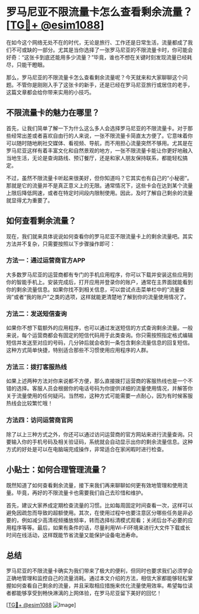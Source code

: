 # 罗马尼亚不限流量卡怎么查看剩余流量？[[TG💪+ @esim1088](https://t.me/s/esim1088)]

在如今这个网络无处不在的时代，无论是旅行、工作还是日常生活，流量都成了我们不可或缺的一部分。尤其是当你选择了一张罗马尼亚的不限流量卡时，你可能会好奇：“这张卡到底还能用多少流量？”毕竟，谁也不想在关键时刻发现流量已经耗尽，只能干瞪眼。

那么，罗马尼亚的不限流量卡怎么查看剩余流量呢？今天就来和大家聊聊这个问题。不管你是刚刚入手了这张卡的新手，还是已经在罗马尼亚旅行或居住的老手，这篇文章都会给你带来实用的小技巧。

## 不限流量卡的魅力在哪里？

首先，让我们简单了解一下为什么这么多人会选择罗马尼亚的不限流量卡。对于那些经常出差或者喜欢自由行的人来说，一张不限流量卡简直太方便了。它意味着你可以随时随地刷社交媒体、看视频、导航，而不用担心流量突然不够用。尤其是在罗马尼亚这样有着丰富文化和自然景观的地方，一张不限流量卡能让你更好地融入当地生活，无论是查询路线、预订餐厅，还是和家人朋友保持联系，都能轻松搞定。

不过，虽然不限流量卡听起来很美好，但你知道吗？它其实也有自己的“小秘密”。那就是它的流量并不是真正意义上的无限。通常情况下，这些卡会在达到某个流量上限后降低网速，或者在特定时间段内限制使用。因此，及时了解自己剩余的流量就显得尤为重要了。

## 如何查看剩余流量？

现在，我们就来具体说说如何查看你的罗马尼亚不限流量卡上的剩余流量吧。其实方法并不复杂，只需要按照以下步骤操作即可：

### 方法一：通过运营商官方APP

大多数罗马尼亚的运营商都有专门的手机应用程序，你可以下载并安装这些应用到你的智能手机上。安装完成后，打开应用并登录你的账户，通常在主界面就能看到你的剩余流量信息。如果你找不到相关信息，可以尝试点击菜单栏中的“流量查询”或者“我的账户”之类的选项，这样就能更清楚地了解到你的流量使用情况了。

### 方法二：发送短信查询

如果你不想下载额外的应用程序，也可以通过发送短信的方式查询剩余流量。一般来说，每个运营商都会有固定的短信代码用于此类查询。你只需按照指定格式编辑短信并发送至对应的号码，几分钟后就会收到一条包含剩余流量信息的回复短信。这种方式简单快捷，特别适合那些不习惯使用应用程序的人群。

### 方法三：拨打客服热线

如果上述两种方法对你来说都不方便，那么直接拨打运营商的客服热线也是一个不错的选择。客服人员会根据你的电话号码为你提供详细的流量使用情况，并解答你关于流量使用的任何疑问。当然啦，这种方式可能需要一点耐心，因为有时候客服热线会比较繁忙哦！

### 方法四：访问运营商官网

除了以上三种方式之外，你还可以通过访问运营商的官方网站来进行流量查询。只要输入你的手机号码及相关验证码，系统就会自动显示出你的剩余流量信息。这种方式的好处是可以在电脑端完成操作，非常适合在家闲暇时进行检查。

## 小贴士：如何合理管理流量？

既然知道了如何查看剩余流量，接下来我们再来聊聊如何更有效地管理和使用流量。毕竟，再好的不限流量卡也需要我们自己去珍惜和维护。

首先，建议大家养成定期检查流量的习惯。比如每周固定时间查看一次，这样可以避免因疏忽而导致的超额使用。其次，在使用过程中也要注意区分哪些任务是非必要的，例如减少高清视频播放频率，转而选择标清模式观看；关闭后台不必要的应用程序等等。最后，如果有条件的话，尽量利用Wi-Fi环境来进行大文件下载或长时间在线活动，这样既能节省流量又能保护设备电池寿命。

## 总结

罗马尼亚的不限流量卡确实为我们带来了极大的便利，但同时也要求我们必须学会正确地管理和监控自己的流量消耗。通过本文介绍的方法，相信大家都能够轻松掌握如何查看自己剩余的流量，并且采取相应措施来优化流量使用效率。希望每位读者都能够享受到畅快淋漓的上网体验，在罗马尼亚留下美好的回忆！

[[TG💪+ @esim1088](https://t.me/s/esim1088) ![Image](https://i.postimg.cc/4NQfJmqS/Snipaste-2025-05-13-00-14-12.png)]